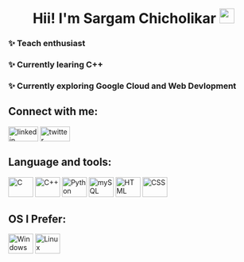 <h1 align="center" >  Hii! I'm Sargam Chicholikar <img src="https://images.emojiterra.com/google/noto-emoji/unicode-15/animated/1f44b.gif" width="30px">  </h1>

### ✨ Teach enthusiast
### ✨ Currently learing C++
### ✨ Currently exploring Google Cloud and Web Devlopment

<h2 align="left"> Connect with me: </h2>
<p aling="left">
<a href="https://www.linkedin.com/in/sargam-chicholikar-aa61a824b" target="blank"><img align="center" src="https://img.shields.io/badge/LinkedIn-0077B5?style=for-the-badge&logo=linkedin&logoColor=white" alt="linkedin" height="30" width="60" /></a>
<a href="https://twitter.com/Sargam22?t=H5K4Vg5TUM8-Nl1UnkTa3A&s=08" target="blank"><img align="center" src="https://img.shields.io/badge/Twitter-1DA1F2?style=for-the-badge&logo=twitter&logoColor=white" alt="twitter" height="30" width="60" /></a> 
</p>

<h2 align="left">Language and tools: </h2>
<p align="left">
    <a href="https://www.geeksforgeeks.org/c-language-introduction/" target="blank"><img src="https://img.shields.io/badge/c-%2300599C.svg?style=for-the-badge&logo=c&logoColor=white" alt="C" height="40" width="50"/></a>
    <a href="https://www.w3schools.com/cpp/cpp_intro.asp" target="blank"><img src="https://img.shields.io/badge/c++-%2300599C.svg?style=for-the-badge&logo=c%2B%2B&logoColor=white" alt="C++" height="40" width="50" /></a>
    <a href="https://www.w3schools.com/python/" target="blank"><img src="https://img.shields.io/badge/python-3670A0?style=for-the-badge&logo=python&logoColor=ffdd54" alt="Python" height="40" width="50" /></a>
    <a href="https://www.w3schools.com/MySQL/default.asp" target="blank"><img src="https://img.shields.io/badge/mysql-%2300f.svg?style=for-the-badge&logo=mysql&logoColor=white" alt="mySQL" height="40" width="50" /></a>
    <a href="https://www.w3schools.com/html/" target="blank"><img src="https://img.shields.io/badge/html5-%23E34F26.svg?style=for-the-badge&logo=html5&logoColor=white" alt="HTML" height="40" width="50" /></a>
    <a href="https://www.w3schools.com/css/" target="blank"><img src="https://img.shields.io/badge/css3-%231572B6.svg?style=for-the-badge&logo=css3&logoColor=white" alt="CSS" height="40" width="50" /></a>    
</p>

<h2 align="left"> OS I Prefer: </h2>
<p align="left">
<a herf="https://www.freecodecamp.org/news/command-line-commands-cli-tutorial/" target="blank"> <img scr="https://img.shields.io/badge/Windows-0078D6?style=for-the-badge&logo=windows&logoColor=white" alt="Windows"  height="40" width="50" /></a>
<a herf="https://www.javatpoint.com/linux-commands" target="blank"> <img scr="https://img.shields.io/badge/Linux-FCC624?style=for-the-badge&logo=linux&logoColor=black" alt="Linux"  height="40" width="50" /></a>
</p>
<!--
**Sargamchicholikar/Sargamchicholikar** is a ✨ _special_ ✨ repository because its `README.md` (this file) appears on your GitHub profile.

Here are some ideas to get you started:

- 🔭 I’m currently working on ...
- 🌱 I’m currently learning ...
- 👯 I’m looking to collaborate on ...
- 🤔 I’m looking for help with ...
- 💬 Ask me about ...
- 📫 How to reach me: ...
- 😄 Pronouns: ...
- ⚡ Fun fact: ...
-->
